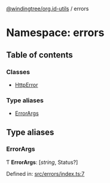 [@windingtree/org.id-utils](../README.md) / errors

# Namespace: errors

## Table of contents

### Classes

- [HttpError](../classes/errors.httperror.md)

### Type aliases

- [ErrorArgs](errors.md#errorargs)

## Type aliases

### ErrorArgs

Ƭ **ErrorArgs**: [*string*, Status?]

Defined in: [src/errors/index.ts:7](https://github.com/windingtree/org.id-sdk/blob/59e6f29/packages/shared/src/errors/index.ts#L7)

